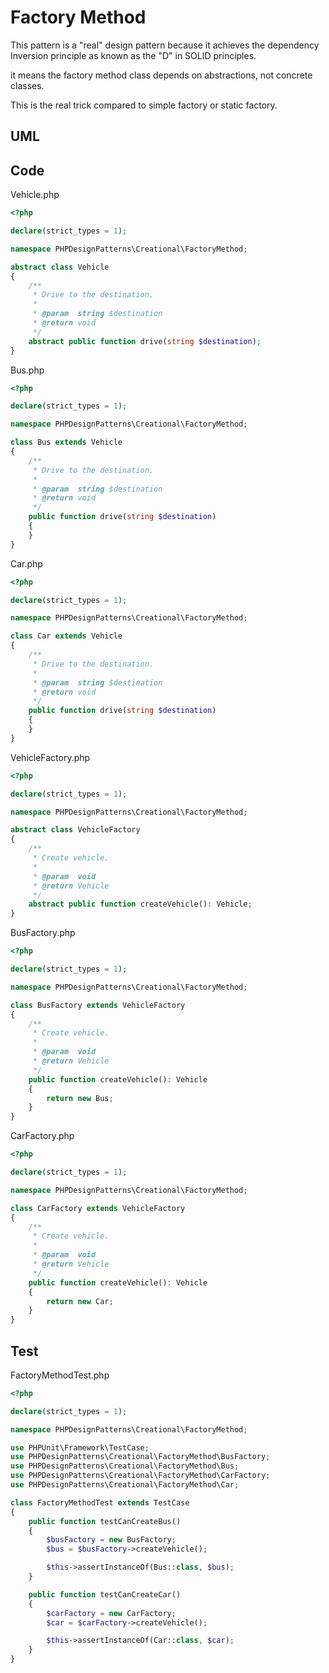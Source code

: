 # Factory Method

This pattern is a "real" design pattern because it achieves the dependency Inversion principle as known as the "D" in SOLID principles.

it means the factory method class depends on abstractions, not concrete classes.

This is the real trick compared to simple factory or static factory.

## UML



## Code

Vehicle.php

```php
<?php

declare(strict_types = 1);

namespace PHPDesignPatterns\Creational\FactoryMethod;

abstract class Vehicle
{
    /**
     * Drive to the destination.
     *
     * @param  string $destination
     * @return void
     */
    abstract public function drive(string $destination);
}

```

Bus.php

```php
<?php

declare(strict_types = 1);

namespace PHPDesignPatterns\Creational\FactoryMethod;

class Bus extends Vehicle
{
    /**
     * Drive to the destination.
     *
     * @param  string $destination
     * @return void
     */
    public function drive(string $destination)
    {
    }
}

```

Car.php

```php
<?php

declare(strict_types = 1);

namespace PHPDesignPatterns\Creational\FactoryMethod;

class Car extends Vehicle
{
    /**
     * Drive to the destination.
     *
     * @param  string $destination
     * @return void
     */
    public function drive(string $destination)
    {
    }
}

```

VehicleFactory.php

```php
<?php

declare(strict_types = 1);

namespace PHPDesignPatterns\Creational\FactoryMethod;

abstract class VehicleFactory
{
    /**
     * Create vehicle.
     *
     * @param  void
     * @return Vehicle
     */
    abstract public function createVehicle(): Vehicle;
}

```

BusFactory.php

```php
<?php

declare(strict_types = 1);

namespace PHPDesignPatterns\Creational\FactoryMethod;

class BusFactory extends VehicleFactory
{
    /**
     * Create vehicle.
     *
     * @param  void
     * @return Vehicle
     */
    public function createVehicle(): Vehicle
    {
        return new Bus;
    }
}

```

CarFactory.php

```php
<?php

declare(strict_types = 1);

namespace PHPDesignPatterns\Creational\FactoryMethod;

class CarFactory extends VehicleFactory
{
    /**
     * Create vehicle.
     *
     * @param  void
     * @return Vehicle
     */
    public function createVehicle(): Vehicle
    {
        return new Car;
    }
}

```

## Test

FactoryMethodTest.php

```php
<?php

declare(strict_types = 1);

namespace PHPDesignPatterns\Creational\FactoryMethod;

use PHPUnit\Framework\TestCase;
use PHPDesignPatterns\Creational\FactoryMethod\BusFactory;
use PHPDesignPatterns\Creational\FactoryMethod\Bus;
use PHPDesignPatterns\Creational\FactoryMethod\CarFactory;
use PHPDesignPatterns\Creational\FactoryMethod\Car;

class FactoryMethodTest extends TestCase
{
    public function testCanCreateBus()
    {
        $busFactory = new BusFactory;
        $bus = $busFactory->createVehicle();

        $this->assertInstanceOf(Bus::class, $bus);
    }

    public function testCanCreateCar()
    {
        $carFactory = new CarFactory;
        $car = $carFactory->createVehicle();

        $this->assertInstanceOf(Car::class, $car);
    }
}

```